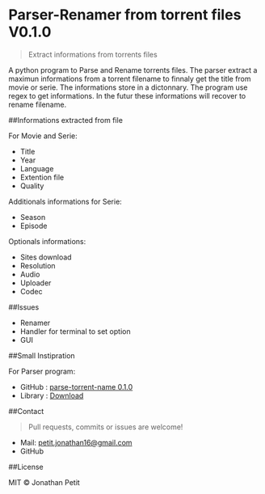 # Parser-Renamer from torrent files V0.1.0
> Extract informations from torrents files

A python program to Parse and Rename torrents files. The parser extract a maximun informations from a torrent filename to finnaly get the title from movie or serie. The informations store in a dictonnary. The program use regex to get informations. In the futur these informations will recover to rename filename.

##Informations extracted from file

For Movie and Serie:
* Title
* Year
* Language
* Extention file
* Quality

Additionals informations for Serie:
* Season
* Episode

Optionals informations:
* Sites download
* Resolution
* Audio
* Uploader
* Codec


##Issues

* Renamer
* Handler for terminal to set option
* GUI

##Small Instipration

For Parser program:
* GitHub : [parse-torrent-name 0.1.0](https://github.com/divijbindlish/parse-torrent-name)
* Library : [Download](https://pypi.python.org/pypi/parse-torrent-name/)

##Contact

> Pull requests, commits or issues are welcome!

* Mail: petit.jonathan16@gmail.com
* GitHub

##License

MIT © Jonathan Petit
